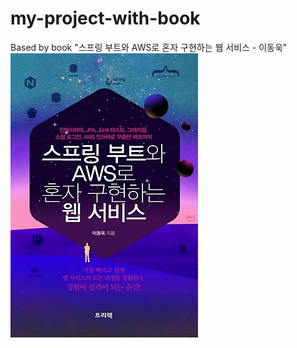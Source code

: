 # my-project-with-book

Based by book "스프링 부트와 AWS로 혼자 구현하는 웹 서비스 - 이동욱"
![스프링 부트와 AWS로 혼자 구현하는 웹 서비스 - 이동욱](My_Book.jpg)